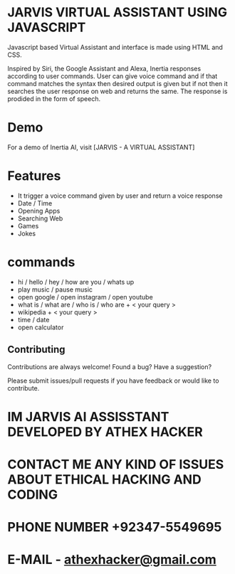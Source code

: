 
# JARVIS VIRTUAL ASSISTANT USING JAVASCRIPT
Javascript based Virtual Assistant and interface is made using HTML and CSS.

Inspired by Siri, the Google Assistant and Alexa, Inertia responses according to user commands. User can give voice command and if that command matches the syntax then desired output is given but if not then it searches the user response on web and returns the same. The response is prodided in the form of speech.

# Demo
For a demo of Inertia AI, visit [JARVIS - A VIRTUAL ASSISTANT]
# Features

- It trigger a voice command given by user and return a voice response
- Date / Time
- Opening Apps
- Searching Web
- Games
- Jokes 

# commands

- hi / hello / hey / how are you / whats up
- play music / pause music
- open google / open instagram / open youtube
- what is / what are / who is / who are + < your query >
- wikipedia + < your query >
- time / date
- open calculator

  
## Contributing

Contributions are always welcome!
Found a bug? Have a suggestion?

Please submit issues/pull requests if you have feedback or would like to contribute.

  
# IM JARVIS AI ASSISSTANT DEVELOPED BY ATHEX HACKER
# CONTACT ME ANY KIND OF ISSUES ABOUT ETHICAL HACKING AND CODING
# PHONE NUMBER +92347-5549695
# E-MAIL - athexhacker@gmail.com